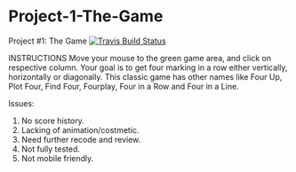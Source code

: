 # Project-1-The-Game
Project #1: The Game
[![Travis Build Status](https://img.shields.io/travis/weejh/Project-1-The-Game.svg)](https://travis-ci.org/weejh/Project-1-The-Game)

INSTRUCTIONS
Move your mouse to the green game area, and click on respective column.
Your goal is to get four marking in a row either vertically, horizontally or diagonally.
This classic game has other names like Four Up, Plot Four, Find Four, Fourplay, Four in a Row and Four in a Line.

Issues:
1. No score history.
2. Lacking of animation/costmetic.
3. Need further recode and review.
4. Not fully tested.
5. Not mobile friendly.
